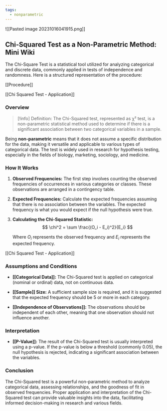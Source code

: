 ```yaml
---
tags:
  - nonparametric
---
```


![[Pasted image 20231016041915.png]]

## Chi-Squared Test as a Non-Parametric Method: Mini Wiki

The Chi-Square Test is a statistical tool utilized for analyzing categorical and discrete data, commonly applied in tests of independence and randomness. Here is a structured representation of the procedure:

[[Procedure]]

[[Chi Squared Test - Application]]
### Overview

>[!info] Definition:
>The Chi-Squared test, represented as χ² test, is a non-parametric statistical method used to determine if there is a significant association between two categorical variables in a sample. 

Being **non-parametric** means that it does not assume a specific distribution for the data, making it versatile and applicable to various types of categorical data. The test is widely used in research for hypothesis testing, especially in the fields of biology, marketing, sociology, and medicine.

### How It Works

1. **Observed Frequencies:**
   The first step involves counting the observed frequencies of occurrences in various categories or classes. These observations are arranged in a contingency table.

2. **Expected Frequencies:**
   Calculate the expected frequencies assuming that there is no association between the variables. The expected frequency is what you would expect if the null hypothesis were true.

3. **Calculating the Chi-Squared Statistic:**
$$
\chi^2 = \sum \frac{(O_i - E_i)^2}{E_i}
$$

   Where $O_i$ represents the observed frequency and $E_i$ represents the expected frequency.

[[Chi Squared Test - Application]]

### Assumptions and Conditions

- **[[Categorical Data]]:**
  The Chi-Squared test is applied on categorical (nominal or ordinal) data, not on continuous data.

- **[[Sample]] Size:**
  A sufficient sample size is required, and it is suggested that the expected frequency should be 5 or more in each category.

- **[[Independence of Observations]]:**
  The observations should be independent of each other, meaning that one observation should not influence another.

### Interpretation

- **[[P-Value]]:**
  The result of the Chi-Squared test is usually interpreted using a p-value. If the p-value is below a threshold (commonly 0.05), the null hypothesis is rejected, indicating a significant association between the variables.

### Conclusion

The Chi-Squared test is a powerful non-parametric method to analyze categorical data, assessing relationships, and the goodness of fit in observed frequencies. Proper application and interpretation of the Chi-Squared test can provide valuable insights into the data, facilitating informed decision-making in research and various fields.